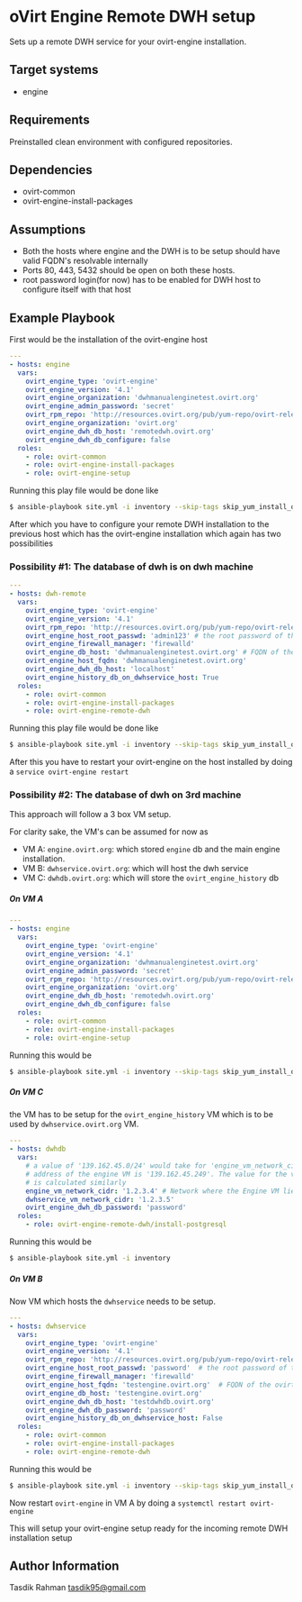 oVirt Engine Remote DWH setup
=============================

Sets up a remote DWH service for your ovirt-engine installation.

Target systems
--------------

* engine

Requirements
------------

Preinstalled clean environment with configured repositories.

Dependencies
------------

* ovirt-common
* ovirt-engine-install-packages

Assumptions
-----------

- Both the hosts where engine and the DWH is to be setup should have valid FQDN's resolvable internally
- Ports 80, 443, 5432 should be open on both these hosts.
- root password login(for now) has to be enabled for DWH host to configure itself with that host


Example Playbook
----------------

First would be the installation of the ovirt-engine host

```yaml
---
- hosts: engine
  vars:
    ovirt_engine_type: 'ovirt-engine'
    ovirt_engine_version: '4.1'
    ovirt_engine_organization: 'dwhmanualenginetest.ovirt.org'
    ovirt_engine_admin_password: 'secret'
    ovirt_rpm_repo: 'http://resources.ovirt.org/pub/yum-repo/ovirt-release41.rpm'
    ovirt_engine_organization: 'ovirt.org'
    ovirt_engine_dwh_db_host: 'remotedwh.ovirt.org'
    ovirt_engine_dwh_db_configure: false
  roles:
    - role: ovirt-common
    - role: ovirt-engine-install-packages
    - role: ovirt-engine-setup
```

Running this play file would be done like

```bash
$ ansible-playbook site.yml -i inventory --skip-tags skip_yum_install_ovirt_engine_dwh,skip_yum_install_ovirt_engine_dwh_setup
```

After which you have to configure your remote DWH installation to the previous host which has the ovirt-engine installation which again has two possibilities

### Possibility #1: The database of dwh is on dwh machine

```yaml
---
- hosts: dwh-remote
  vars:
    ovirt_engine_type: 'ovirt-engine'
    ovirt_engine_version: '4.1'
    ovirt_rpm_repo: 'http://resources.ovirt.org/pub/yum-repo/ovirt-release41.rpm'
    ovirt_engine_host_root_passwd: 'admin123' # the root password of the host where ovirt-engine is installed
    ovirt_engine_firewall_manager: 'firewalld'
    ovirt_engine_db_host: 'dwhmanualenginetest.ovirt.org' # FQDN of the ovirt-engine installation host, should be resolvable from the new DWH host
    ovirt_engine_host_fqdn: 'dwhmanualenginetest.ovirt.org'
    ovirt_engine_dwh_db_host: 'localhost'
    ovirt_engine_history_db_on_dwhservice_host: True
  roles:
    - role: ovirt-common
    - role: ovirt-engine-install-packages
    - role: ovirt-engine-remote-dwh
```

Running this play file would be done like

```bash
$ ansible-playbook site.yml -i inventory --skip-tags skip_yum_install_ovirt_engine,skip_yum_install_ovirt_engine_dwh
```

After this you have to restart your ovirt-engine on the host installed by doing a `service ovirt-engine restart`

### Possibility #2: The database of dwh on 3rd machine

This approach will follow a 3 box VM setup. 

For clarity sake, the VM's can be assumed for now as

- VM A: `engine.ovirt.org`: which stored `engine` db and the main engine installation.
- VM B: `dwhservice.ovirt.org`: which will host the dwh service
- VM C: `dwhdb.ovirt.org`: which will store the `ovirt_engine_history` db

##### On VM A

```yaml
---
- hosts: engine
  vars:
    ovirt_engine_type: 'ovirt-engine'
    ovirt_engine_version: '4.1'
    ovirt_engine_organization: 'dwhmanualenginetest.ovirt.org'
    ovirt_engine_admin_password: 'secret'
    ovirt_rpm_repo: 'http://resources.ovirt.org/pub/yum-repo/ovirt-release41.rpm'
    ovirt_engine_organization: 'ovirt.org'
    ovirt_engine_dwh_db_host: 'remotedwh.ovirt.org'
    ovirt_engine_dwh_db_configure: false
  roles:
    - role: ovirt-common
    - role: ovirt-engine-install-packages
    - role: ovirt-engine-setup
```

Running this would be

```sh
$ ansible-playbook site.yml -i inventory --skip-tags skip_yum_install_ovirt_engine_dwh,skip_yum_install_ovirt_engine_dwh_setup
```

##### On VM C

the VM has to be setup for the `ovirt_engine_history` VM which is to be used by `dwhservice.ovirt.org` VM.

```yaml
---
- hosts: dwhdb
  vars:
    # a value of '139.162.45.0/24' would take for 'engine_vm_network_cidr' when the IP
    # address of the engine VM is '139.162.45.249'. The value for the value below 
    # is calculated similarly
    engine_vm_network_cidr: '1.2.3.4' # Network where the Engine VM lies
    dwhservice_vm_network_cidr: '1.2.3.5'
    ovirt_engine_dwh_db_password: 'password'
  roles:
    - role: ovirt-engine-remote-dwh/install-postgresql

```

Running this would be 

```bash
$ ansible-playbook site.yml -i inventory
```

##### On VM B

Now VM which hosts the `dwhservice` needs to be setup. 

```yaml
---
- hosts: dwhservice
  vars:
    ovirt_engine_type: 'ovirt-engine'
    ovirt_engine_version: '4.1'
    ovirt_rpm_repo: 'http://resources.ovirt.org/pub/yum-repo/ovirt-release41.rpm'
    ovirt_engine_host_root_passwd: 'password'  # the root password of the host where ovirt-engine is installed
    ovirt_engine_firewall_manager: 'firewalld'
    ovirt_engine_host_fqdn: 'testengine.ovirt.org'  # FQDN of the ovirt-engine installation host, should be resolvable from the new DWH host
    ovirt_engine_db_host: 'testengine.ovirt.org' 
    ovirt_engine_dwh_db_host: 'testdwhdb.ovirt.org'
    ovirt_engine_dwh_db_password: 'password'
    ovirt_engine_history_db_on_dwhservice_host: False
  roles:
    - role: ovirt-common
    - role: ovirt-engine-install-packages
    - role: ovirt-engine-remote-dwh
```

Running this would be 

```bash
$ ansible-playbook site.yml -i inventory --skip-tags skip_yum_install_ovirt_engine,skip_yum_install_ovirt_engine_dwh -vvv
```

Now restart `ovirt-engine` in VM A by doing a `systemctl restart ovirt-engine`

This will setup your ovirt-engine setup ready for the incoming remote DWH installation setup

Author Information
------------------

Tasdik Rahman
tasdik95@gmail.com
